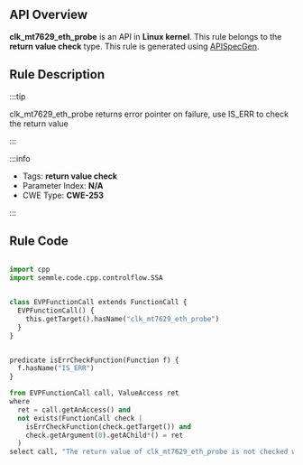 ---
---


## API Overview
**clk_mt7629_eth_probe** is an API in **Linux kernel**. This rule belongs to the **return value check** type. This rule is generated using [APISpecGen](../../tools/APISpecGen).
## Rule Description

:::tip

clk_mt7629_eth_probe returns error pointer on failure, use IS_ERR to check the return value

:::

:::info

- Tags: **return value check**
- Parameter Index: **N/A**
- CWE Type: **CWE-253**

:::

## Rule Code
```python

import cpp
import semmle.code.cpp.controlflow.SSA


class EVPFunctionCall extends FunctionCall {
  EVPFunctionCall() {
    this.getTarget().hasName("clk_mt7629_eth_probe")
  }
}


predicate isErrCheckFunction(Function f) {
  f.hasName("IS_ERR") 
}

from EVPFunctionCall call, ValueAccess ret
where
  ret = call.getAnAccess() and
  not exists(FunctionCall check |
    isErrCheckFunction(check.getTarget()) and
    check.getArgument(0).getAChild*() = ret
  )
select call, "The return value of clk_mt7629_eth_probe is not checked with IS_ERR."
    
```